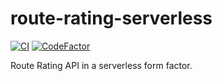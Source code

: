 # route-rating-serverless

[![CI](https://github.com/LukeShay/route-rating-serverless/workflows/CI/badge.svg)](https://github.com/LukeShay/route-rating-serverless)
[![CodeFactor](https://www.codefactor.io/repository/github/lukeshay/route-rating-serverless/badge)](https://www.codefactor.io/repository/github/lukeshay/route-rating-serverless)

Route Rating API in a serverless form factor.
